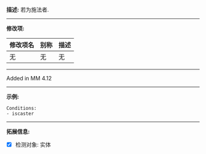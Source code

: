 **描述:** 若为施法者.

---

**修改项:**

| 修改项名  | 别称           | 描述                      |
| --------- | -------------- | ------------------------- |
| 无 | 无 | 无 |

---

Added in MM 4.12

---

**示例:**

```
Conditions:
- iscaster
```

---

**拓展信息:**

- [x] 检测对象: 实体